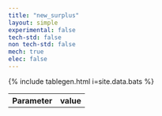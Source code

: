 ```yaml
---
title: "new_surplus"
layout: simple
experimental: false
tech-std: false
non tech-std: false
mech: true
elec: false
---
```


<table id = 'cont'>
  <tr>
    <th> Parameter </th>
    <th> value </th>
  </tr>
  <tr>
     {% include tablegen.html i=site.data.bats %} 
  </tr>
</table>
